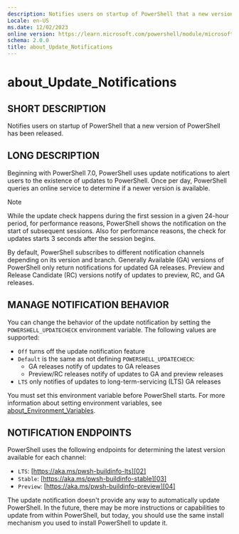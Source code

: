 ```yaml
---
description: Notifies users on startup of PowerShell that a new version of PowerShell has been released.
Locale: en-US
ms.date: 12/02/2023
online version: https://learn.microsoft.com/powershell/module/microsoft.powershell.core/about/about_update_notifications?view=powershell-7.6&WT.mc_id=ps-gethelp
schema: 2.0.0
title: about_Update_Notifications
---
```


# about_Update_Notifications

## SHORT DESCRIPTION

Notifies users on startup of PowerShell that a new version of PowerShell has
been released.

## LONG DESCRIPTION

Beginning with PowerShell 7.0, PowerShell uses update notifications to alert
users to the existence of updates to PowerShell. Once per day, PowerShell
queries an online service to determine if a newer version is available.

> [!NOTE]
> While the update check happens during the first session in a given 24-hour
> period, for performance reasons, PowerShell shows the notification on the
> start of subsequent sessions. Also for performance reasons, the check for
> updates starts 3 seconds after the session begins.

By default, PowerShell subscribes to different notification channels depending
on its version and branch. Generally Available (GA) versions of PowerShell only
return notifications for updated GA releases. Preview and Release Candidate
(RC) versions notify of updates to preview, RC, and GA releases.

## MANAGE NOTIFICATION BEHAVIOR

You can change the behavior of the update notification by setting the
`POWERSHELL_UPDATECHECK` environment variable. The following values are
supported:

- `Off` turns off the update notification feature
- `Default` is the same as not defining `POWERSHELL_UPDATECHECK`:
  - GA releases notify of updates to GA releases
  - Preview/RC releases notify of updates to GA and preview releases
- `LTS` only notifies of updates to long-term-servicing (LTS) GA releases

You must set this environment variable before PowerShell starts. For more
information about setting environment variables, see
[about_Environment_Variables][01].

## NOTIFICATION ENDPOINTS

PowerShell uses the following endpoints for determining the latest version
available for each channel:

- `LTS`: [https://aka.ms/pwsh-buildinfo-lts][02]
- `Stable`: [https://aka.ms/pwsh-buildinfo-stable][03]
- `Preview`: [https://aka.ms/pwsh-buildinfo-preview][04]

The update notification doesn't provide any way to automatically update
PowerShell. In the future, there may be more instructions or capabilities to
update from within PowerShell, but today, you should use the same install
mechanism you used to install PowerShell to update it.

<!-- link references -->
[01]: ../about/about_Environment_Variables.md
[02]: https://aka.ms/pwsh-buildinfo-lts
[03]: https://aka.ms/pwsh-buildinfo-stable
[04]: https://aka.ms/pwsh-buildinfo-preview
